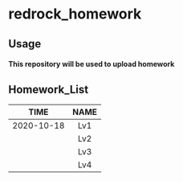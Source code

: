# **redrock_homework**



## Usage

#### 	This repository will be used to upload homework



## Homework_List

|    TIME    | NAME |
| :--------: | :--: |
| 2020-10-18 | Lv1  |
|            | Lv2  |
|            | Lv3  |
|            | Lv4  |

